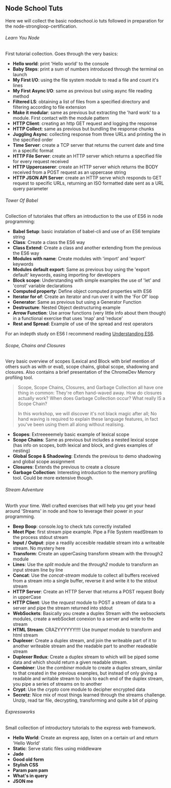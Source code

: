 ## Node School Tuts

Here we will collect the basic nodeschool.io tuts followed in preparation for the node-strongloop-certification.

###### Learn You Node

First tutorial collection. Goes through the very basics:
- **Hello world**: print 'Hello world' to the console
- **Baby Steps**: print a sum of numbers introduced through the terminal on launch
- **My First I/O**: using the file system module to read a file and count it's lines
- **My First Async I/O**: same as previous but using async file reading method
- **Filtered LS**: obtaining a list of files from a specified directory and filtering according to file extension
- **Make it modular**: same as previous but extracting the 'hard work' to a module. First contact with the module pattern
- **HTTP Client**: creating an http GET request and logging the response
- **HTTP Collect**: same as previous but bundling the response chunks
- **Juggling Async**: collecting response from three URLs and printing the in the specified order
- **Time Server**: create a TCP server that returns the current date and time in a specific format
- **HTTP File Server**: create an HTTP server which returns a specified file for every request received
- **HTTP Uppercaserer**: create an HTTP server which returns the BODY received from a POST request as an uppercase string
- **HTTP JSON API Server**: create an HTTP serve which responds to GET request to specific URLs, returning an ISO formatted date sent as a URL query parameter


###### Tower Of Babel

Collection of tutoriales that offers an introduction to the use of ES6 in node programming:
- **Babel Setup**: basic instalation of babel-cli and use of an ES6 template string
- **Class**: Create a class the ES6 way
- **Class Extend**: Create a class and another extending from the previous the ES6 way
- **Modules with name**: Create modules with 'import' and 'export' keywords
- **Modules default export**: Same as previous buy using the 'export default' keywords, easing importing for developers
- **Block scope**: Understanding with simple examples the use of 'let' and 'const' variable declarations
- **Computed property**: Define object computed properties with ES6
- **Iterator for of**: Create an iterator and run over it with the 'For Of' loop
- **Generator**: Same as previous but using a Generator Function
- **Destructure**: Nested Object destructuring example
- **Arrow Function**: Use arrow functions (very little info about them though) in a functional exercise that uses 'map' and 'reduce'
- **Rest and Spread**: Example of use of the spread and rest operators

For an indepth study on ES6 I recommend reading [Understanding ES6](https://leanpub.com/understandinges6/read).


###### Scope, Chains and Closures

Very basic overview of scopes (Lexical and Block with brief mention of others such as with or eval), scope chains, global scope, shadowing and closures. Also contains a brief presentation of the ChromeDev Memory profiling tool.

>Scope, Scope Chains, Closures, and Garbage Collection all have one thing in common: They're often hand-waved away. How do closures actually work? When does Garbage Collection occur? What really IS a Scope Chain?
>
>In this workshop, we will discover it's not black magic after all; No hand waving is required to explain these language features, in fact you've been using them all along without realising.

- **Scopes**: Extreeeeemely basic example of lexical scope
- **Scope Chains**: Same as previous but includes a nested lexical scope (has info on scopes, both lexical and block, and gives examples of nesting)
- **Global Scope & Shadowing**: Extends the previous to demo shadowing and global scope assignment
- **Closures**: Extends the previous to create a closure
- **Garbage Collection**: Interesting introduction to the memory profiling tool. Could be more extensive though.


###### Stream Adventure

Worth your time. Well crafted exercises that will help you get your head around 'Streams' in node and how to leverage their power in your programming.

- **Beep Boop**: console.log to check tuts correctly installed
- **Meet Pipe**: first stream pipe example. Pipe a File System readStream to the process stdout stream
- **Input / Output**: pipe a readily accesible readable stream into a writeable stream. No mystery here
- **Transform**: Create an upperCasing transform stream with the through2 module
- **Lines**: Use the *split* module and the *through2* module to transform an input stream line by line
- **Concat**: Use the *concat-stream* module to collect all buffers received from a stream into a single buffer, reverse it and write it to the stdout stream
- **HTTP Server**: Create an HTTP Server that returns a POST request Body in upperCase
- **HTTP Client**: Use the *request* module to POST a stream of data to a server and pipe the stream returned into stdout
- **WebSockets**: Basically you create a duplex Stream with the websockets modules, create a webSocket conexion to a server and write to the stream
- **HTML Stream**: CRAZYYYYYY!!!! Use *trumpet* module to transform and html stream
- **Duplexer**: Create a duplex stream, and join the writeable part of it to another writeable stream and the readable part to another readeable stream
- **Duplexer Redux**: Create a duplex stream to which will be piped some data and which should return a given readable stream.
- **Combiner**: Use the *combiner* module to create a duplex stream, similar to that created in the previous examples, but instead of only giving a readable and writable stream to hook to each end of the duplex stream, you pipe a series of streams on to another
- **Crypt**: Use the *crypto* core module to decipher encrypted data
- **Secretz**: Nice mix of most things learned through the streams challenge. Unzip, read tar file, decrypting, transforming and quite a bit of piping


###### Expressworks

Small collection of introductory tutorials to the express web framework.

- **Hello World**: Create an express app, listen on a certain url and return 'Hello World'
- **Static**: Serve static files using middleware
- **Jade**
- **Good old form**
- **Stylish CSS**
- **Param pam pam**
- **What's in query**
- **JSON me**